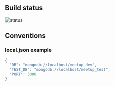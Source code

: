 ## Build status

![status](https://magnum-ci.com/status/33e7c098c2607639e7c7f76e3d0e9069.png)

## Conventions

### local.json example

```javascript
{
  "DB": "mongodb://localhost/meetup_dev",
  "TEST_DB": "mongodb://localhost/meetup_test",
  "PORT": 3000
}
```
